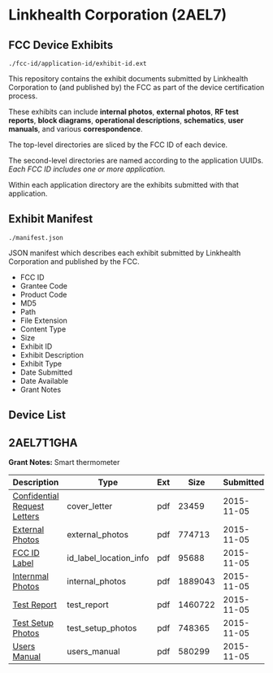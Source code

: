 # Linkhealth Corporation (2AEL7)
## FCC Device Exhibits

```
./fcc-id/application-id/exhibit-id.ext
```

This repository contains the exhibit documents submitted by Linkhealth Corporation to (and published by) the FCC as part of the device certification process.

These exhibits can include **internal photos**, **external photos**, **RF test reports**, **block diagrams**, **operational descriptions**, **schematics**, **user manuals**, and various **correspondence**.

The top-level directories are sliced by the FCC ID of each device.

The second-level directories are named according to the application UUIDs. *Each FCC ID includes one or more application.*

Within each application directory are the exhibits submitted with that application. 

## Exhibit Manifest

```
./manifest.json
```

JSON manifest which describes each exhibit submitted by Linkhealth Corporation and published by the FCC.

- FCC ID
- Grantee Code
- Product Code
- MD5
- Path
- File Extension
- Content Type
- Size
- Exhibit ID
- Exhibit Description
- Exhibit Type
- Date Submitted
- Date Available
- Grant Notes

## Device List
## 2AEL7T1GHA
**Grant Notes:** Smart thermometer

| Description | Type | Ext | Size | Submitted | Available |
| ----------- | ---- | --- | ---- | --------- | --------- |
| [Confidential Request Letters](2AEL7T1GHA/c28dfd012d1baf0352a469c417438343/2804628.pdf) | cover_letter | pdf | 23459 | 2015-11-05 | 2015-11-05 |
| [External Photos](2AEL7T1GHA/c28dfd012d1baf0352a469c417438343/2804629.pdf) | external_photos | pdf | 774713 | 2015-11-05 | 2015-11-05 |
| [FCC ID Label](2AEL7T1GHA/c28dfd012d1baf0352a469c417438343/2804630.pdf) | id_label_location_info | pdf | 95688 | 2015-11-05 | 2015-11-05 |
| [Internmal Photos](2AEL7T1GHA/c28dfd012d1baf0352a469c417438343/2804631.pdf) | internal_photos | pdf | 1889043 | 2015-11-05 | 2015-11-05 |
| [Test Report](2AEL7T1GHA/c28dfd012d1baf0352a469c417438343/2804634.pdf) | test_report | pdf | 1460722 | 2015-11-05 | 2015-11-05 |
| [Test Setup Photos](2AEL7T1GHA/c28dfd012d1baf0352a469c417438343/2804635.pdf) | test_setup_photos | pdf | 748365 | 2015-11-05 | 2015-11-05 |
| [Users Manual](2AEL7T1GHA/c28dfd012d1baf0352a469c417438343/2804636.pdf) | users_manual | pdf | 580299 | 2015-11-05 | 2015-11-05 |
